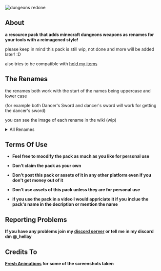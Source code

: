 ![dungeons redone](https://cdn.modrinth.com/data/cached_images/51c047d9200ce6d104ebdd47e8577166b89e0aa1.png)
##  About
**a resource pack that adds minecraft dungeons weapons as renames for your tools with a reimagened style!**

please keep in mind this pack is still wip, not done and more will be added later! :D

also tries to be compatible with [hold my items](https://modrinth.com/mod/hold-my-items)

## The Renames
the renames both work with the start of the names being uppercase and lower case

(for example both Dancer's Sword and dancer's sword will work for getting the dancer's sword)

you can see the image of each rename in the wiki (wip)

<details>
<summary>All Renames</summary>

```
(v0.1 renames):
- Glaive (sword rename)
- Venom Glaive (sword rename)
- Grave Bane (sword rename)
- Frost Scythe (sword and axe rename)
- Frost Slayer (sword rename)
- Cutlass (sword rename)
- Dancer's Sword (sword rename)
- Katana (sword rename)
- Fire Brand (axe rename)

(v0.2 renames):
- Master's Karana (sword rename)
- Dark Karana (sword rename)
- Hawkbrand (sword rename)
- Nameless Blade (sword rename)
- Broad Sword (sword rename)
- Spear (trident rename)
- Fortune Spear (trident rename)
- Whispering Spear (trident rename)
```

</details>




## Terms Of Use
- **Feel free to moodify the pack as much as you like for personal use**
- **Don't claim the pack as your own**
- **Don't post this pack or assets of it in any other platform even if you don't get money out of it**
- **Don't use assets of this pack unless they are for personal use**

- **if you use the pack in a video I would appriciate it if you inclue the pack's name in the decription or mention the name**

## Reporting Problems
**If you have any problems join my [discord server](https://discord.gg/kMuxe42c9j) or tell me in my discord dm @_hellay**

## Credits To

**[Fresh Animations](https://modrinth.com/resourcepack/fresh-animations) for some of the screenshots taken**
